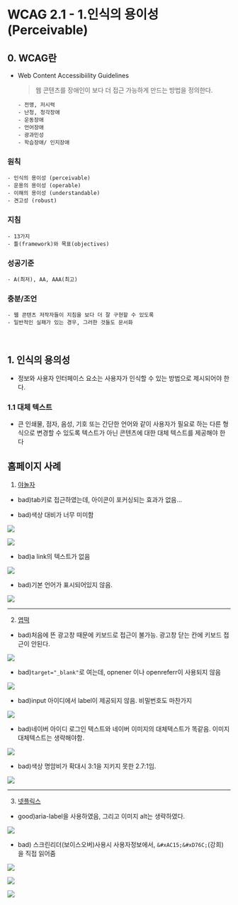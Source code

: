 # WCAG 2.1 - 1.인식의 용이성 (Perceivable)

## 0. WCAG란

- Web Content Accessibiility Guidelines

  > 웹 콘텐츠를 장애인이 보다 더 접근 가능하게 만드는 방법을 정의한다.

      - 전맹, 저시력
      - 난청, 청각장애
      - 운동장애
      - 언어장애
      - 광과민성
      - 학습장애/ 인지장애

### 원칙

    - 인식의 용이성 (perceivable)
    - 운용의 용이성 (operable)
    - 이해의 용이성 (understandable)
    - 견고성 (robust)

### 지침

    - 13가지
    - 틀(framework)와 목표(objectives)

### 성공기준

    - A(최저), AA, AAA(최고)

### 충분/조언

    - 웹 콘텐츠 저작자들이 지침을 보다 더 잘 구현할 수 있도록
    - 일반적인 실패가 있는 경우, 그러한 것들도 문서화

<br>

## 1. 인식의 용의성

- 정보와 사용자 인터페이스 요소는 사용자가 인식할 수 있는 방법으로 제시되어야 한다.

### 1.1 대체 텍스트

- 큰 인쇄물, 점자, 음성, 기호 또는 간단한 언어와 같이 사용자가 필요로 하는 다른 형식으로 변경할 수 있도록 텍스트가 아닌 콘텐츠에 대한 대체 텍스트를 제공해야 한다

## 홈페이지 사례

1. [야놀자](https://www.yanolja.com/)

- bad)tab키로 접근하였는데, 아이콘이 포커싱되는 효과가 없음...

- bad)색상 대비가 너무 미미함

![](./img/yanolja-color.png)

![](./img/yanolja-color2.png)

- bad)a link의 텍스트가 없음

![](./img/yanolja-link-text.png)

- bad)기본 언어가 표시되어있지 않음.

![](./img/yanolja-lang.png)

---

2. [엽떡](https://www.yupdduk.com/)

- bad)처음에 뜬 광고창 때문에 키보드로 접근이 불가능. 광고창 닫는 칸에 키보드 접근이 안된다.

![](./img/yup.png)

- bad)`target="_blank"`로 여는데, opnener 이나 openreferr이 사용되지 않음

![](./img/yup-blank.png)

- bad)input 아이디에서 label이 제공되지 않음. 비밀번호도 마찬가지

![](./img/yup-label.png)

- bad)네이버 아이디 로그인 텍스트와 네이버 이미지의 대체텍스트가 똑같음. 이미지 대체텍스트는 생략해야함.

![](./img/yup-alt.png)

- bad)색상 명암비가 확대시 3:1을 지키지 못한 2.7:1임.

![](./img/yup-contra.png)

---

3. [넷플릭스](https://www.netflix.com/browse)

- good)aria-label을 사용하였음, 그리고 이미지 alt는 생략하였다.

![](./img/netflix-aria-label.png)

- bad) 스크린리더(보이스오버)사용시 사용자정보에서, `&#xAC15;&#xD76C;`(강희) 을 직접 읽어줌

![](./img/netflix-screen1.png)

![](./img/netflix-screen2.png)

![](./img/netflix-screen3.png)
